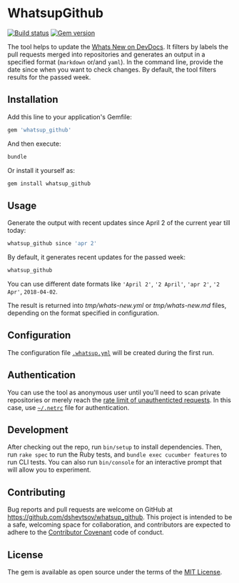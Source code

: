 # WhatsupGithub

[![Build status](https://travis-ci.com/dshevtsov/whatsup_github.svg?branch=master)](https://travis-ci.com/dshevtsov/whatsup_github)
[![Gem version](https://img.shields.io/gem/v/whatsup_github.svg?style=flat)](https://rubygems.org/gems/whatsup_github)

The tool helps to update the [Whats New on DevDocs](http://devdocs.magento.com/whats-new.html).
It filters by labels the pull requests merged into repositories and generates an output in a specified format (`markdown` or/and `yaml`).
In the command line, provide the date since when you want to check changes.
By default, the tool filters results for the passed week.

## Installation

Add this line to your application's Gemfile:

```ruby
gem 'whatsup_github'
```

And then execute:

```bash
bundle
```

Or install it yourself as:

```bash
gem install whatsup_github
```

## Usage

Generate the output with recent updates since April 2 of the current year till today:

```bash
whatsup_github since 'apr 2'
```

By default, it generates recent updates for the passed week:

```bash
whatsup_github
```

You can use different date formats like `'April 2'`, `'2 April'`, `'apr 2'`, `'2 Apr'`, `2018-04-02`.

The result is returned into _tmp/whats-new.yml_ or _tmp/whats-new.md_ files, depending on the format specified in configuration.

## Configuration

The configuration file [`.whatsup.yml`](lib/template/.whatsup.yml) will be created during the first run.

## Authentication

You can use the tool as anonymous user until you'll need to scan private repositories or merely reach the [rate limit of unauthenticted requests](https://developer.github.com/v3/#rate-limiting).
In this case, use [`~/.netrc`](https://github.com/octokit/octokit.rb#using-a-netrc-file) file for authentication.

## Development

After checking out the repo, run `bin/setup` to install dependencies. Then, run `rake spec` to run the Ruby tests, and `bundle exec cucumber features` to run CLI tests. You can also run `bin/console` for an interactive prompt that will allow you to experiment.

## Contributing

Bug reports and pull requests are welcome on GitHub at https://github.com/dshevtsov/whatsup_github. This project is intended to be a safe, welcoming space for collaboration, and contributors are expected to adhere to the [Contributor Covenant](http://contributor-covenant.org) code of conduct.

## License

The gem is available as open source under the terms of the [MIT License](https://opensource.org/licenses/MIT).
